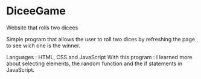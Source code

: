 # DiceeGame
Website that rolls two dicees

Simple program that allows the user to roll two dices by refreshing the page to see wich one is the winner.

Languages : HTML, CSS and JavaScript
With this program : I learned more about selecting elements, the random function and the if statements in JavaScript.
